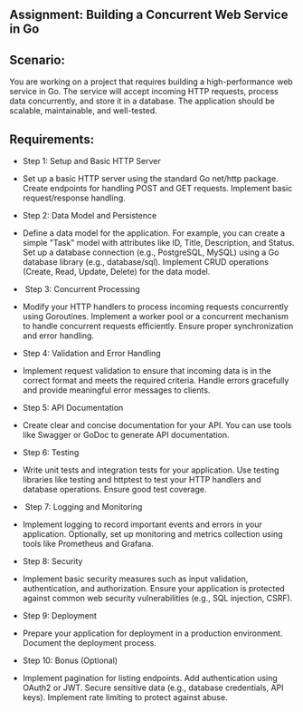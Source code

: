 ## Assignment: Building a Concurrent Web Service in Go

## Scenario:

You are working on a project that requires building a high-performance web service in Go. The service will accept incoming HTTP requests, process data concurrently, and store it in a database. The application should be scalable, maintainable, and well-tested.

## Requirements:

- Step 1: Setup and Basic HTTP Server
    
- Set up a basic HTTP server using the standard Go net/http package. Create endpoints for handling POST and GET requests. Implement basic request/response handling.
    
- Step 2: Data Model and Persistence
    
- Define a data model for the application. For example, you can create a simple "Task" model with attributes like ID, Title, Description, and Status. Set up a database connection (e.g., PostgreSQL, MySQL) using a Go database library (e.g., database/sql). Implement CRUD operations (Create, Read, Update, Delete) for the data model.
    
-  Step 3: Concurrent Processing
    
- Modify your HTTP handlers to process incoming requests concurrently using Goroutines. Implement a worker pool or a concurrent mechanism to handle concurrent requests efficiently. Ensure proper synchronization and error handling.
    
- Step 4: Validation and Error Handling
    
- Implement request validation to ensure that incoming data is in the correct format and meets the required criteria. Handle errors gracefully and provide meaningful error messages to clients.
    
- Step 5: API Documentation
    
- Create clear and concise documentation for your API. You can use tools like Swagger or GoDoc to generate API documentation.
    
- Step 6: Testing
    
- Write unit tests and integration tests for your application. Use testing libraries like testing and httptest to test your HTTP handlers and database operations. Ensure good test coverage.
    
-  Step 7: Logging and Monitoring
    
- Implement logging to record important events and errors in your application. Optionally, set up monitoring and metrics collection using tools like Prometheus and Grafana.
    
- Step 8: Security
    
- Implement basic security measures such as input validation, authentication, and authorization. Ensure your application is protected against common web security vulnerabilities (e.g., SQL injection, CSRF).
    
- Step 9: Deployment
    
- Prepare your application for deployment in a production environment. Document the deployment process.
    
- Step 10: Bonus (Optional)
    
- Implement pagination for listing endpoints. Add authentication using OAuth2 or JWT. Secure sensitive data (e.g., database credentials, API keys). Implement rate limiting to protect against abuse.